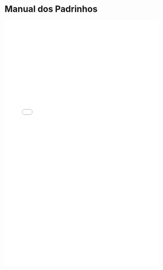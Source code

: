 <!DOCTYPE html>
<html lang="pt-BR">
<head>
  <meta charset="UTF-8">
</head>
<body>
  <h1>Manual dos Padrinhos</h1>
  <embed src="manual-do-padrinho.pdf" type="application/pdf" width="100%" height="800px" />
</body>
</html>
